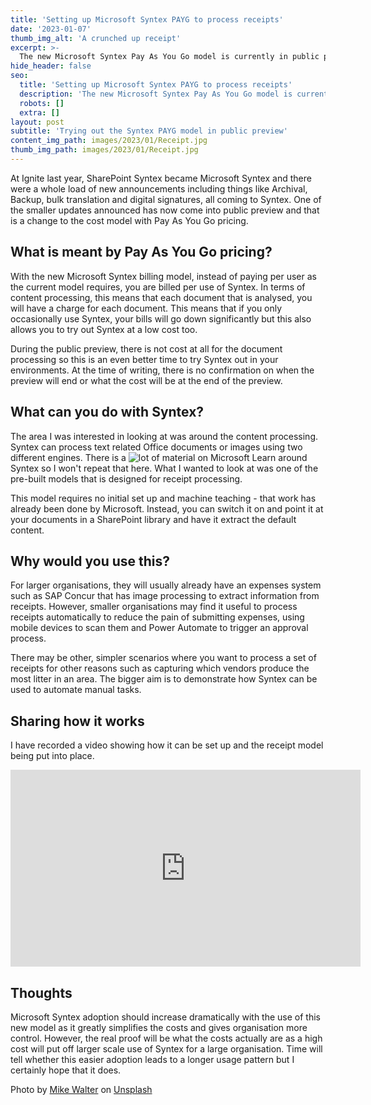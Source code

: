 ```yaml
---
title: 'Setting up Microsoft Syntex PAYG to process receipts'
date: '2023-01-07'
thumb_img_alt: 'A crunched up receipt'
excerpt: >-
  The new Microsoft Syntex Pay As You Go model is currently in public preview at no cost so this was a great time to set it up and try out the receipt model to process a few receipts that have sat around since the summer holidays.
hide_header: false
seo:
  title: 'Setting up Microsoft Syntex PAYG to process receipts'
  description: 'The new Microsoft Syntex Pay As You Go model is currently in public preview at no cost so this was a great time to set it up and try out the receipt model to process a few receipts that have sat around since the summer holidays.'
  robots: []
  extra: []
layout: post
subtitle: 'Trying out the Syntex PAYG model in public preview'
content_img_path: images/2023/01/Receipt.jpg
thumb_img_path: images/2023/01/Receipt.jpg
---
```


At Ignite last year, SharePoint Syntex became Microsoft Syntex and there were a whole load of new announcements including things like Archival, Backup, bulk translation and digital signatures, all coming to Syntex. One of the smaller updates announced has now come into public preview and that is a change to the cost model with Pay As You Go pricing.

## What is meant by Pay As You Go pricing?

With the new Microsoft Syntex billing model, instead of paying per user as the current model requires, you are billed per use of Syntex. In terms of content processing, this means that each document that is analysed, you will have a charge for each document. This means that if you only occasionally use Syntex, your bills will go down significantly but this also allows you to try out Syntex at a low cost too.

During the public preview, there is not cost at all for the document processing so this is an even better time to try Syntex out in your environments. At the time of writing, there is no confirmation on when the preview will end or what the cost will be at the end of the preview.

## What can you do with Syntex?

The area I was interested in looking at was around the content processing. Syntex can process text related Office documents or images using two different engines. There is a ![lot of material on Microsoft Learn](https://learn.microsoft.com/en-us/microsoft-365/contentunderstanding/syntex-overview) around Syntex so I won't repeat that here. What I wanted to look at was one of the pre-built models that is designed for receipt processing.

This model requires no initial set up and machine teaching - that work has already been done by Microsoft. Instead, you can switch it on and point it at your documents in a SharePoint library and have it extract the default content.

## Why would you use this?

For larger organisations, they will usually already have an expenses system such as SAP Concur that has image processing to extract information from receipts. However, smaller organisations may find it useful to process receipts automatically to reduce the pain of submitting expenses, using mobile devices to scan them and Power Automate to trigger an approval process.

There may be other, simpler scenarios where you want to process a set of receipts for other reasons such as capturing which vendors produce the most litter in an area. The bigger aim is to demonstrate how Syntex can be used to automate manual tasks.

## Sharing how it works

I have recorded a video showing how it can be set up and the receipt model being put into place.

<iframe width="560" height="315" src="https://www.youtube.com/embed/9wxwvdZphgs" title="YouTube video player" frameborder="0" allow="accelerometer; autoplay; clipboard-write; encrypted-media; gyroscope; picture-in-picture; web-share" allowfullscreen></iframe>

## Thoughts

Microsoft Syntex adoption should increase dramatically with the use of this new model as it greatly simplifies the costs and gives organisation more control. However, the real proof will be what the costs actually are as a high cost will put off larger scale use of Syntex for a large organisation. Time will tell whether this easier adoption leads to a longer usage pattern but I certainly hope that it does.



Photo by <a href="https://unsplash.com/@ml1989?utm_source=unsplash&utm_medium=referral&utm_content=creditCopyText">Mike Walter</a> on <a href="https://unsplash.com/s/photos/receipts?utm_source=unsplash&utm_medium=referral&utm_content=creditCopyText">Unsplash</a>
  
